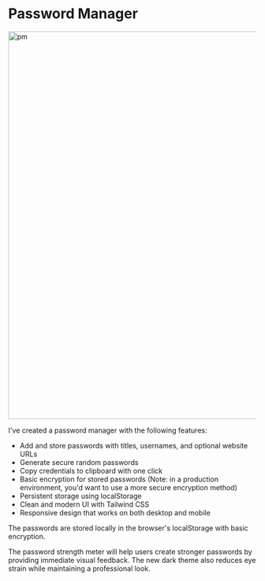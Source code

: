 # Password Manager 
<img width="786" alt="pm" src="https://github.com/user-attachments/assets/555d536f-3eb3-429a-b076-2d272340b9b7" />

I've created a password manager with the following features:

- Add and store passwords with titles, usernames, and optional website URLs
- Generate secure random passwords
- Copy credentials to clipboard with one click
- Basic encryption for stored passwords (Note: in a production environment, you'd want to use a more secure encryption method)
- Persistent storage using localStorage
- Clean and modern UI with Tailwind CSS
- Responsive design that works on both desktop and mobile

The passwords are stored locally in the browser's localStorage with basic encryption.

The password strength meter will help users create stronger passwords by providing immediate visual feedback. The new dark theme also reduces eye strain while maintaining a professional look.
